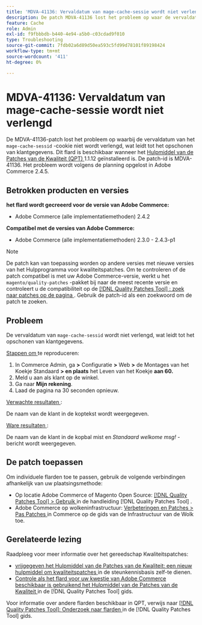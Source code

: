 ```yaml
---
title: 'MDVA-41136: Vervaldatum van mage-cache-sessie wordt niet verlengd'
description: De patch MDVA-41136 lost het probleem op waar de vervaldatum van het "beeld-geheim voorgeheugen-zitting"koekje niet wordt uitgebreid, resulterend in klantengegevensschoonmaakbeurt. Deze patch is beschikbaar wanneer [Quality Patches Tool (QPT)] (https://experienceleague.adobe.com/nl/docs/commerce-operations/tools/quality-patches-tool/quality-patches-tool-to-self-serve-quality-patches) 1.1.12 is geïnstalleerd. De patch-id is MDVA-41136. Het probleem wordt volgens de planning opgelost in Adobe Commerce 2.4.5.
feature: Cache
role: Admin
exl-id: f9fbbbdb-b440-4e94-a5b0-c03cdad9f010
type: Troubleshooting
source-git-commit: 7fdb02a6d89d50ea593c5fd99d78101f89198424
workflow-type: tm+mt
source-wordcount: '411'
ht-degree: 0%

---
```


# MDVA-41136: Vervaldatum van mage-cache-sessie wordt niet verlengd

De MDVA-41136-patch lost het probleem op waarbij de vervaldatum van het `mage-cache-sessid` -cookie niet wordt verlengd, wat leidt tot het opschonen van klantgegevens. Dit flard is beschikbaar wanneer het [ Hulpmiddel van de Patches van de Kwaliteit (QPT) ](https://experienceleague.adobe.com/nl/docs/commerce-operations/tools/quality-patches-tool/quality-patches-tool-to-self-serve-quality-patches) 1.1.12 geïnstalleerd is. De patch-id is MDVA-41136. Het probleem wordt volgens de planning opgelost in Adobe Commerce 2.4.5.

## Betrokken producten en versies

**het flard wordt gecreeerd voor de versie van Adobe Commerce:**

* Adobe Commerce (alle implementatiemethoden) 2.4.2

**Compatibel met de versies van Adobe Commerce:**

* Adobe Commerce (alle implementatiemethoden) 2.3.0 - 2.4.3-p1

>[!NOTE]
>
>De patch kan van toepassing worden op andere versies met nieuwe versies van het Hulpprogramma voor kwaliteitspatches. Om te controleren of de patch compatibel is met uw Adobe Commerce-versie, werkt u het `magento/quality-patches` -pakket bij naar de meest recente versie en controleert u de compatibiliteit op de [[!DNL Quality Patches Tool] : zoek naar patches op de pagina ](https://experienceleague.adobe.com/nl/docs/commerce-operations/tools/quality-patches-tool/quality-patches-tool-to-self-serve-quality-patches) . Gebruik de patch-id als een zoekwoord om de patch te zoeken.

## Probleem

De vervaldatum van `mage-cache-sessid` wordt niet verlengd, wat leidt tot het opschonen van klantgegevens.

<u> Stappen om </u> te reproduceren:

1. In Commerce Admin, ga **>** Configuratie **>** Web **>** de Montages van het Koekje Standaard **> en plaats** het Leven van het Koekje **aan 60.**
1. Meld u aan als klant op de winkel.
1. Ga naar **Mijn rekening**.
1. Laad de pagina na 30 seconden opnieuw.

<u> Verwachte resultaten </u>:

De naam van de klant in de koptekst wordt weergegeven.

<u> Ware resultaten </u>:

De naam van de klant in de kopbal mist en *Standaard welkome msg!* -bericht wordt weergegeven.

## De patch toepassen

Om individuele flarden toe te passen, gebruik de volgende verbindingen afhankelijk van uw plaatsingsmethode:

* Op locatie Adobe Commerce of Magento Open Source: [[!DNL Quality Patches Tool] > Gebruik ](/help/tools/quality-patches-tool/usage.md) in de handleiding [!DNL Quality Patches Tool] .
* Adobe Commerce op wolkeninfrastructuur: [ Verbeteringen en Patches > Pas Patches ](https://experienceleague.adobe.com/docs/commerce-cloud-service/user-guide/develop/upgrade/apply-patches.html?lang=nl-NL) in Commerce op de gids van de Infrastructuur van de Wolk toe.

## Gerelateerde lezing

Raadpleeg voor meer informatie over het gereedschap Kwaliteitspatches:

* [ vrijgegeven het Hulpmiddel van de Patches van de Kwaliteit: een nieuw hulpmiddel om kwaliteitspatches ](https://experienceleague.adobe.com/nl/docs/commerce-operations/tools/quality-patches-tool/quality-patches-tool-to-self-serve-quality-patches) in de steunkennisbasis zelf-te dienen.
* [ Controle als het flard voor uw kwestie van Adobe Commerce beschikbaar is gebruikend het Hulpmiddel van de Patches van de Kwaliteit ](/help/tools/quality-patches-tool/patches-available-in-qpt/check-patch-for-magento-issue-with-magento-quality-patches.md) in de [!DNL Quality Patches Tool] gids.

Voor informatie over andere flarden beschikbaar in QPT, verwijs naar [[!DNL Quality Patches Tool]: Onderzoek naar flarden ](https://experienceleague.adobe.com/tools/commerce-quality-patches/index.html?lang=nl-NL) in de [!DNL Quality Patches Tool] gids.
